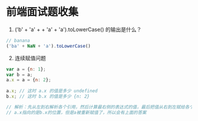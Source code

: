 # 前端面试题收集

1. ('b' + 'a' + + 'a' + 'a').toLowerCase() 的输出是什么？

```js
// banana
('ba' + NaN + 'a').toLowerCase()
```

2. 连续赋值问题

```js
var a = {n: 1}; 
var b = a; 
a.x = a = {n: 2}; 
 
a.x; // 这时 a.x 的值是多少 undefined
b.x; // 这时 b.x 的值是多少 {n: 2}

// 解析：先从左到右解析各个引用，然后计算最右侧的表达式的值，最后把值从右到左赋给各个引用。
// a.x指向的是b.x的位置，但是a被重新赋值了，所以会有上面的答案
```
